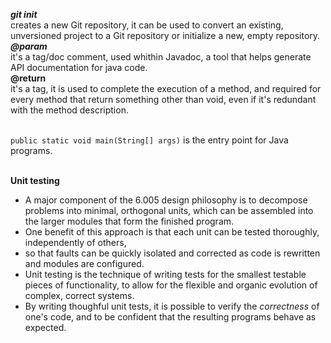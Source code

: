 ***git init***
<br>creates a new Git repository, it can be used to convert an existing, unversioned project to a Git repository or initialize a new, empty repository. 
<br>***@param***
<br>it's a tag/doc comment, used whithin Javadoc, a tool that helps generate API documentation for java code. 
<br>**@return**
<br>it's a tag, it is used to complete the execution of a method, and required for every method that return something other than void, even if it's redundant with the method description.

<br>`public static void main(String[] args)` is the entry point for Java programs.

<br>**Unit testing**
- A major component of the 6.005 design philosophy is to decompose problems into minimal, orthogonal units, which can be assembled into the larger modules that form the finished program. 
- One benefit of this approach is that each unit can be tested thoroughly, independently of others, 
- so that faults can be quickly isolated and corrected as code is rewritten and modules are configured.
- Unit testing is the technique of writing tests for the smallest testable pieces of functionality, to allow for the flexible and organic evolution of complex, correct systems. 
- By writing thoughful unit tests, it is possible to verify the *correctness* of one's code, and to be confident that the resulting programs behave as expected. 
